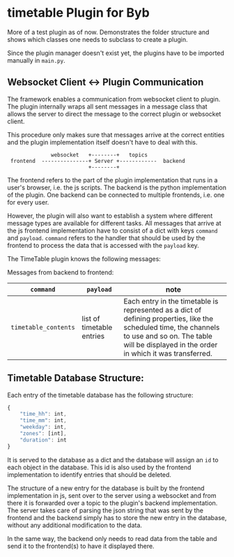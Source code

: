 # timetable Plugin for Byb

More of a test plugin as of now. Demonstrates the folder structure and shows which classes one needs to subclass to create a plugin.

Since the plugin manager doesn't exist yet, the plugins have to be imported manually in `main.py`.


## Websocket Client <-> Plugin Communication

The framework enables a communication from websocket client to plugin. The plugin internally wraps all sent messages in a message class that allows the server to direct the message to the correct plugin or websocket client.

This procedure only makes sure that messages arrive at the correct entities and the plugin implementation itself doesn't have to deal with this.

```
              websocket   +--------+   topics
 frontend  ---------------+ Server +------------  backend
                          +--------+
```

The frontend refers to the part of the plugin implementation that runs in a user's browser, i.e. the js scripts. The backend is the python implementation of the plugin. One backend can be connected to multiple frontends, i.e. one for every user.

However, the plugin will also want to establish a system where different message types are available for different tasks. All messages that arrive at the js frontend implementation have to consist of a dict with keys `command` and `payload`. `command` refers to the handler that should be used by the frontend to process the data that is accessed with the `payload` key.

The TimeTable plugin knows the following messages:

Messages from backend to frontend:

`command` | `payload` | note
---|---|---
`timetable_contents` | list of timetable entries | Each entry in the timetable is represented as a dict of defining properties, like the scheduled time, the channels to use and so on. The table will be displayed in the order in which it was transferred.



## Timetable Database Structure:

Each entry of the timetable database has the following structure:

```js
{
    "time_hh": int,
    "time_mm": int,
    "weekday": int,
    "zones": [int],
    "duration": int
}
```

It is served to the database as a dict and the database will assign an `id` to each object in the database. This id is also used by the frontend implementation to identify entries that should be deleted.

The structure of a new entry for the database is built by the frontend implementation in js, sent over to the server using a websocket and from there it is forwarded over a topic to the plugin's backend implementation. The server takes care of parsing the json string that was sent by the frontend and the backend simply has to store the new entry in the database, without any additional modification to the data.

In the same way, the backend only needs to read data from the table and send it to the frontend(s) to have it displayed there.
